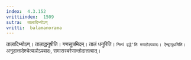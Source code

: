 ```yaml
---
index:  4.3.152
vrittiindex:  1509
sutra:  तालादिभ्योऽण्
vritti:  balamanorama 
---
```


तालादिभ्योऽण्। तालाद्धनुषीति। गणसूत्रमिदम्। तालं धनुरिति। `नित्यं वृद्धे'ति मयटोऽपवादः। ऐन्द्रायुधमिति। `अनुदात्तादेश्चेत्यञोऽपवादः, समासस्वरेणान्तोदात्तत्वात्। 


